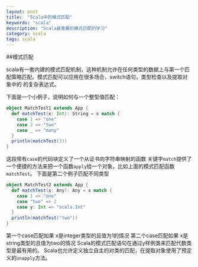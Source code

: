 ```yaml
---
layout: post
title:  "Scala中的模式匹配"
keywords: "scala"
description: "Scala最重要的模式匹配的学习"
category: scala
tags: scala
---
```


##模式匹配

scala有一套内建的模式匹配机制，这种机制允许在任何类型的数据上与第一个匹配策略匹配。模式匹配可以应用在很多场合，switch语句，类型检查以及提取对象中的
的复杂表达式。

下面是一个小例子，说明如何与一个整型值匹配：

```scala
object MatchTest1 extends App {
  def matchTest(x: Int): String = x match {
    case 1 => "one"
    case 2 => "two"
    case _ => "many"
  }
  println(matchTest(3))
}
```
这段带有`case`的代码块定义了一个从证书向字符串映射的函数
关键字`match`提供了一个便捷的方法来把一个函数`apply`给一个对象，比如上面的模式匹配函数`matchTest`。
下面是第二个例子匹配不同类型

```scala
object MatchTest2 extends App {
  def matchTest(x: Any): Any = x match {
    case 1 => "one"
    case "two" => 2
    case y: Int => "scala.Int"
  }
  println(matchTest("two"))
}
```

第一个case匹配如果 x是integer类型的且值为1的情况
第二个case匹配如果 x是string类型的且值为two的情况
Scala的模式匹配语句在通过y样例类来匹配代数类型是最有用的。
Scala也允许定义独立自主的对类的匹配，在提取对象使用了预定义的`unapply`方法。